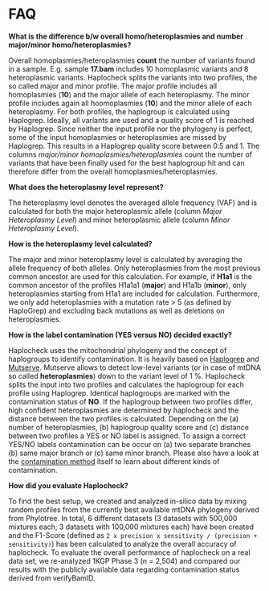 # FAQ

**What is the difference b/w overall homo/heteroplasmies and number major/minor homo/heteroplasmies?**  

Overall homoplasmies/heteroplasmies **count** the number of variants found in a sample. E.g. sample **17.bam** includes 10 homoplasmic variants and 8 heteroplasmic variants. Haplocheck splits the variants into two profiles, the so called major and minor profile. The major profile includes all homoplasmies (**10**) and the major allele of each heteroplasmy. The minor profile includes again all hoomoplasmies (**10**) and the minor allele of each heteroplasmy. For both profiles, the haplogroup is calculated using Haplogrep. Ideally, all variants are used and a quality score of 1 is reached by Haplogrep. Since neither the input profile nor the phylogeny is perfect, some of the input homoplasmies or heteroplasmies are missed by Haplogrep. This results in a Haplogrep quality score between 0.5 and 1. The columns *major/minor homoplasmies/heteroplasmies* count the number of variants that have been finally used for the best haplogroup hit and can therefore differ from the overall homoplasmies/heteroplasmies.    

**What does the heteroplasmy level represent?**

The heteroplasmy level denotes the averaged allele frequency (VAF) and is calculated for both the major heteroplasmic allele (column *Major Heteroplasmy Level*) and minor heteroplasmic allele (column *Minor Heteroplasmy Level*).

**How is the heteroplasmy level calculated?**

The major and minor heteroplasmy level is calculated by averaging the allele frequency of both alleles.  Only heteroplasmies from the most previous common ancestor are used for this calculation. For example, if **H1a1** is the common ancestor of the profiles H1a1a1 (**major**) and H1a1b (**minor**), only heteroplasmies starting from H1a1 are included for calculation. Furthermore, we only add heteroplasmies with a mutation rate > 5 (as defined by HaploGrep) and excluding back mutations as well as deletions on heteroplasmies.

**How is the label contamination (YES versus NO) decided exactly?**

Haplocheck uses the mitochondrial phylogeny and the concept of haplogroups to identify contamination. It is heavily based on [Haplogrep](https://github.com/seppinho/haplogrep-cmd) and [Mutserve](https://github.com/seppinho/mutserve). Mutserve allows to detect low-level variants (or in case of mtDNA so called **heteroplasmies**) down to the variant level of 1 %. Haplocheck splits the input into two profiles and calculates the haplogroup for each profile using Haplogrep. Identical haplogroups are marked with the contamination status of **NO**. If the haplogroup between two profiles differ, high confident heteroplasmies are determined by haplocheck and the distance between the two profiles is calculated. Depending on the (a) number of heteroplasmies, (b) haplogroup quality score and (c) distance between two profiles a YES or NO label is assigned.
To assign a correct YES/NO labels contamination can be occur on (a) two separate branches (b) same major branch or (c) same minor branch. Please also have a look at the [contamination method](https://mitoverse.readthedocs.io/en/latest/method/) itself to learn about different kinds of contamination.

**How did you evaluate Haplocheck?**

To find the best setup, we created and analyzed in-silico data by mixing random profiles from the currently best available mtDNA phylogeny derived from Phylotree. In total, 6 different datasets (3 datasets with 500,000 mixtures each, 3 datasets with 100,000 mixtures each) have been created and the F1-Score (defined as `2 x precision x sensitivity / (precision + sensitivity)`) has been calculated to analyze the overall accuracy of haplocheck. To evaluate the overall performance of haplocheck on a real data set, we re-analyzed 1KGP Phase 3 (n = 2,504) and compared our results with the publicly available data regarding contamination status derived from verifyBamID.
